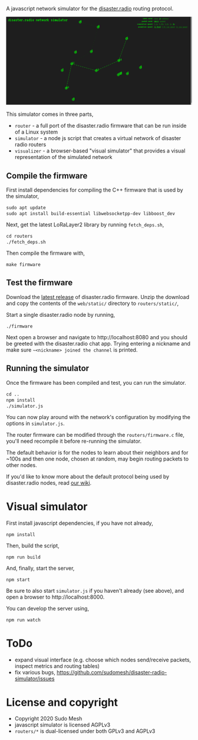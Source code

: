 
A javascript network simulator for the [disaster.radio](https://disaster.radio) routing protocol.

![](screenshot.png?raw=true)

This simulator comes in three parts,
* `router` - a full port of the disaster.radio firmware that can be run inside of a Linux system
* `simulator` - a node js script that creates a virtual network of disaster radio routers
* `visualizer` - a browser-based "visual simulator" that provides a visual representation of the simulated network

## Compile the firmware

First install dependencies for compiling the C++ firmware that is used by the simulator,

```
sudo apt update
sudo apt install build-essential libwebsocketpp-dev libboost_dev
```

Next, get the latest LoRaLayer2 library by running `fetch_deps.sh`,  
```
cd routers
./fetch_deps.sh
```

Then compile the firmware with,
```
make firmware
```

## Test the firmware

Download the [latest release](https://github.com/sudomesh/disaster-radio/releases) of disaster.radio firmware. Unzip the download and copy the contents of the `web/static/` directory to `routers/static/`,

Start a single disaster.radio node by running,
```
./firmware
```
Next open a browser and navigate to http://localhost:8080 and you should be greeted with the disaster.radio chat app. Trying entering a nickname and make sure `~<nickname> joined the channel` is printed.

## Running the simulator

Once the firmware has been compiled and test, you can run the simulator.

```
cd ..
npm install
./simulator.js
```

You can now play around with the network's configuration by modifying the options in `simulator.js`.   

The router firmware can be modified through the `routers/firmware.c` file, you'll need recompile it before re-running the simulator.

The default behavior is for the nodes to learn about their neighbors and for ~100s and then one node, chosen at random, may begin routing packets to other nodes.

If you'd like to know more about the default protocol being used by disaster.radio nodes, read [our wiki](https://github.com/sudomesh/disaster-radio/wiki/Protocol).

# Visual simulator
First install javascript dependencies, if you have not already,
```
npm install
```
Then, build the script,
```
npm run build
```

And, finally, start the server,
```
npm start
```
Be sure to also start `simulator.js` if you haven't already (see above), and open a browser to http://localhost:8000.

You can develop the server using,
```
npm run watch
```
# ToDo
* expand visual interface (e.g. choose which nodes send/receive packets, inspect metrics and routing tables)
* fix various bugs, https://github.com/sudomesh/disaster-radio-simulator/issues

# License and copyright
* Copyright 2020 Sudo Mesh
* javascript simulator is licensed AGPLv3
* `routers/*` is dual-licensed under both GPLv3 and AGPLv3
